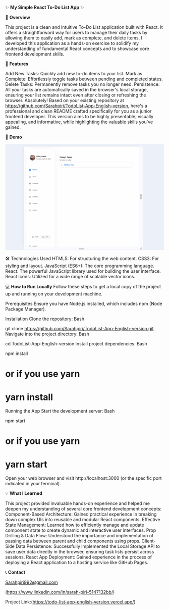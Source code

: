 ✨ **My Simple React To-Do List App** ✨

📝 **Overview**

This project is a clean and intuitive To-Do List application built with React. It offers a straightforward way for users to manage their daily tasks by allowing them to easily add, mark as complete, and delete items.
I developed this application as a hands-on exercise to solidify my understanding of fundamental React concepts and to showcase core frontend development skills.

🚀 **Features**

Add New Tasks: Quickly add new to-do items to your list.
Mark as Complete: Effortlessly toggle tasks between pending and completed states.
Delete Tasks: Permanently remove tasks you no longer need.
Persistence: All your tasks are automatically saved in the browser's local storage, ensuring your list remains intact even after closing or refreshing the browser.
Absolutely! Based on your existing repository at https://github.com/Sarahpiri/TodoList-App-English-version, here's a professional and clean README crafted specifically for you as a junior frontend developer. This version aims to be highly presentable, visually appealing, and informative, while highlighting the valuable skills you've gained.

📸 **Demo**


![A brief look at the performance of the project (e.g., Interactive demo of the To-Do List app in action)](assets/demo.gif)


🛠️ Technologies Used
HTML5: For structuring the web content.
CSS3: For styling and layout.
JavaScript (ES6+): The core programming language.
React: The powerful JavaScript library used for building the user interface.
React Icons: Utilized for a wide range of scalable vector icons.

💻 **How to Run Locally**
Follow these steps to get a local copy of the project up and running on your development machine.

Prerequisites
Ensure you have Node.js installed, which includes npm (Node Package Manager).

Installation
Clone the repository:
Bash

git clone https://github.com/Sarahpiri/TodoList-App-English-version.git
Navigate into the project directory:
Bash

cd TodoList-App-English-version
Install project dependencies:
Bash

npm install
# or if you use yarn
# yarn install
Running the App
Start the development server:
Bash

npm start
# or if you use yarn
# yarn start
Open your web browser and visit http://localhost:3000 (or the specific port indicated in your terminal).

💡 **What I Learned**

This project provided invaluable hands-on experience and helped me deepen my understanding of several core frontend development concepts:
Component-Based Architecture: Gained practical experience in breaking down complex UIs into reusable and modular React components.
Effective State Management: Learned how to efficiently manage and update component state to create dynamic and interactive user interfaces.
Prop Drilling & Data Flow: Understood the importance and implementation of passing data between parent and child components using props.
Client-Side Data Persistence: Successfully implemented the Local Storage API to save user data directly in the browser, ensuring task lists persist across sessions.
React App Deployment: Gained experience in the process of deploying a React application to a hosting service like GitHub Pages.

📞 **Contact**

Sarahpiri992@gmail.com 

(https://www.linkedin.com/in/sarah-piri-5147132bb/)

Project Link:(https://todo-list-app-english-version.vercel.app/)
